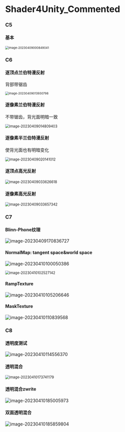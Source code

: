 # Shader4Unity_Commented

### C5

#### 基本

<img src="img/image-20230409000849041.png" alt="image-20230409000849041" style="zoom:67%;" />

### C6

#### 逐顶点兰伯特漫反射

背部带锯齿

<img src="img/image-20230409013930798.png" alt="image-20230409013930798" style="zoom: 67%;" />

#### 逐像素兰伯特漫反射

不带锯齿，背光面明暗一致

<img src="img/image-20230409014809403.png" alt="image-20230409014809403" style="zoom: 80%;" />

#### 逐像素半兰伯特漫反射

使背光面也有明暗变化

<img src="img/image-20230409020141012.png" alt="image-20230409020141012" style="zoom: 80%;" />

#### 逐顶点高光反射

<img src="img/image-20230409033626618.png" alt="image-20230409033626618" style="zoom: 80%;" />

#### 逐像素高光反射

<img src="img/image-20230409033657342.png" alt="image-20230409033657342" style="zoom:80%;" />

### C7

#### Blinn-Phone纹理

![image-20230409170836727](img/image-20230409170836727.png)

#### NormalMap: tangent space&world space

![image-20230410100050386](img/image-20230410100050386.png)

<img src="img/image-20230410102527142.png" alt="image-20230410102527142" style="zoom: 80%;" />

#### RampTexture

![image-20230410105206646](img/image-20230410105206646.png)

#### MaskTexture

![image-20230410110839568](img/image-20230410110839568.png)

### C8

#### 透明度测试

![image-20230410114556370](img/image-20230410114556370.png)

#### 透明混合

<img src="img/image-20230410173741179.png" alt="image-20230410173741179" style="zoom:80%;" />

#### 透明混合zwrite

![image-20230410185005973](img/image-20230410185005973.png)

#### 双面透明混合

![image-20230410185859804](img/image-20230410185859804.png)